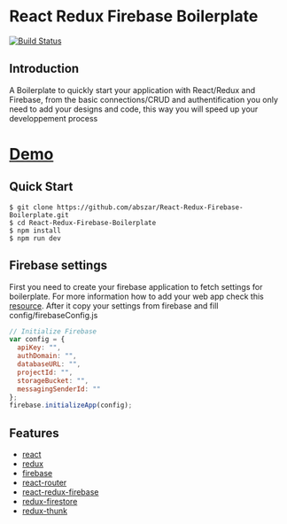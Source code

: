 # React Redux Firebase Boilerplate

[![Build Status](https://travis-ci.org/joemccann/dillinger.svg?branch=master)](https://travis-ci.org/joemccann/dillinger)

## Introduction

A Boilerplate to quickly start your application with React/Redux and Firebase, from the basic connections/CRUD and authentification you only need to add your designs and code, this way you will speed up your developpement process

# [Demo](https://github-react-rrdux.firebaseapp.com/signin)

## Quick Start

```shell
$ git clone https://github.com/abszar/React-Redux-Firebase-Boilerplate.git
$ cd React-Redux-Firebase-Boilerplate
$ npm install
$ npm run dev
```

## Firebase settings

First you need to create your firebase application to fetch settings for boilerplate. For more information how to add your web app check this [resource](https://firebase.google.com/docs/web/setup). After it copy your settings from firebase and fill config/firebaseConfig.js

```javascript
// Initialize Firebase
var config = {
  apiKey: "",
  authDomain: "",
  databaseURL: "",
  projectId: "",
  storageBucket: "",
  messagingSenderId: ""
};
firebase.initializeApp(config);
```

## Features

- [react](https://github.com/facebook/react)
- [redux](https://github.com/rackt/redux)
- [firebase](https://www.npmjs.com/package/firebase)
- [react-router](https://github.com/rackt/react-router)
- [react-redux-firebase](https://github.com/prescottprue/react-redux-firebase)
- [redux-firestore](https://github.com/prescottprue/redux-firestore)
- [redux-thunk](https://github.com/reduxjs/redux-thunk)
